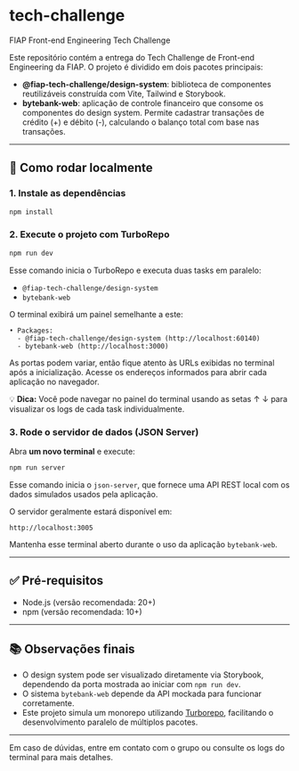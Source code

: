 # tech-challenge  
FIAP Front-end Engineering Tech Challenge

Este repositório contém a entrega do Tech Challenge de Front-end Engineering da FIAP. O projeto é dividido em dois pacotes principais:

- **@fiap-tech-challenge/design-system**: biblioteca de componentes reutilizáveis construída com Vite, Tailwind e Storybook.
- **bytebank-web**: aplicação de controle financeiro que consome os componentes do design system. Permite cadastrar transações de crédito (+) e débito (-), calculando o balanço total com base nas transações.

---

## 🚀 Como rodar localmente

### 1. Instale as dependências

```bash
npm install
```

### 2. Execute o projeto com TurboRepo

```bash
npm run dev
```

Esse comando inicia o TurboRepo e executa duas tasks em paralelo:

- `@fiap-tech-challenge/design-system`
- `bytebank-web`

O terminal exibirá um painel semelhante a este:

```
• Packages: 
  - @fiap-tech-challenge/design-system (http://localhost:60140)
  - bytebank-web (http://localhost:3000)
```

As portas podem variar, então fique atento às URLs exibidas no terminal após a inicialização. Acesse os endereços informados para abrir cada aplicação no navegador.

💡 **Dica:** Você pode navegar no painel do terminal usando as setas ↑ ↓ para visualizar os logs de cada task individualmente.

### 3. Rode o servidor de dados (JSON Server)

Abra **um novo terminal** e execute:

```bash
npm run server
```

Esse comando inicia o `json-server`, que fornece uma API REST local com os dados simulados usados pela aplicação.

O servidor geralmente estará disponível em:

```
http://localhost:3005
```

Mantenha esse terminal aberto durante o uso da aplicação `bytebank-web`.

---

## ✅ Pré-requisitos

- Node.js (versão recomendada: 20+)
- npm (versão recomendada: 10+)

---

## 📚 Observações finais

- O design system pode ser visualizado diretamente via Storybook, dependendo da porta mostrada ao iniciar com `npm run dev`.
- O sistema `bytebank-web` depende da API mockada para funcionar corretamente.
- Este projeto simula um monorepo utilizando [Turborepo](https://turbo.build/), facilitando o desenvolvimento paralelo de múltiplos pacotes.

---

Em caso de dúvidas, entre em contato com o grupo ou consulte os logs do terminal para mais detalhes.
